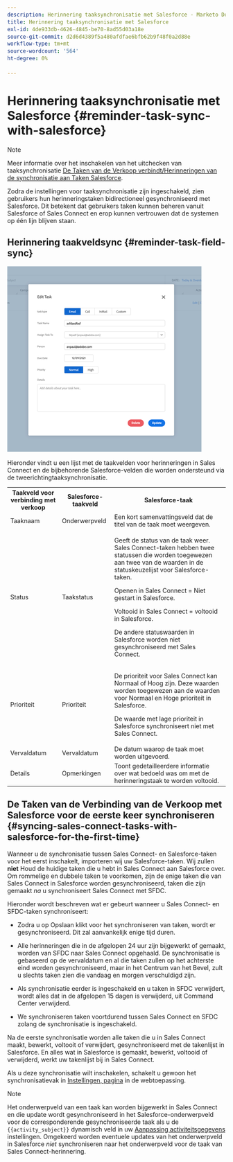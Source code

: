 ```yaml
---
description: Herinnering taaksynchronisatie met Salesforce - Marketo Docs - Productdocumentatie
title: Herinnering taaksynchronisatie met Salesforce
exl-id: 4de933db-4626-4845-be70-8ad55d03a18e
source-git-commit: d2d6d4389f5a480afdfae6bfb62b9f48f0a2d88e
workflow-type: tm+mt
source-wordcount: '564'
ht-degree: 0%

---
```


# Herinnering taaksynchronisatie met Salesforce {#reminder-task-sync-with-salesforce}

>[!NOTE]
>
>Meer informatie over het inschakelen van het uitchecken van taaksynchronisatie [De Taken van de Verkoop verbindt/Herinneringen van de synchronisatie aan Taken Salesforce](/help/marketo/product-docs/marketo-sales-connect/crm/salesforce-integration/salesforce-sync-settings.md#sync-sales-connect-tasks-reminders-to-salesforce-tasks).

Zodra de instellingen voor taaksynchronisatie zijn ingeschakeld, zien gebruikers hun herinneringstaken bidirectioneel gesynchroniseerd met Salesforce. Dit betekent dat gebruikers taken kunnen beheren vanuit Salesforce of Sales Connect en erop kunnen vertrouwen dat de systemen op één lijn blijven staan.

## Herinnering taakveldsync {#reminder-task-field-sync}

![](assets/reminder-task-sync-with-salesforce-1.png)

Hieronder vindt u een lijst met de taakvelden voor herinneringen in Sales Connect en de bijbehorende Salesforce-velden die worden ondersteund via de tweerichtingtaaksynchronisatie.

<table>
 <tr>
  <th>Taakveld voor verbinding met verkoop</th>
  <th>Salesforce-taakveld</th>
  <th>Salesforce-taak</th>
 </tr>
 <tr>
  <td>Taaknaam</td>
  <td>Onderwerpveld</td>
  <td>Een kort samenvattingsveld dat de titel van de taak moet weergeven.</td>
 </tr>
 <tr>
  <td>Status</td>
  <td>Taakstatus</td>
  <td><p>Geeft de status van de taak weer. Sales Connect-taken hebben twee statussen die worden toegewezen aan twee van de waarden in de statuskeuzelijst voor Salesforce-taken.</p>
  <p>Openen in Sales Connect = Niet gestart in Salesforce.</p>
  <p>Voltooid in Sales Connect = voltooid in Salesforce.</p>
  <p>De andere statuswaarden in Salesforce worden niet gesynchroniseerd met Sales Connect.</p></td>
 </tr>
 <tr>
  <td>Prioriteit</td>
  <td>Prioriteit</td>
  <td><p>De prioriteit voor Sales Connect kan Normaal of Hoog zijn. Deze waarden worden toegewezen aan de waarden voor Normaal en Hoge prioriteit in Salesforce.</p>
  <p>De waarde met lage prioriteit in Salesforce synchroniseert niet met Sales Connect.</p></td>
 </tr>
 <tr>
  <td>Vervaldatum</td>
  <td>Vervaldatum</td>
  <td>De datum waarop de taak moet worden uitgevoerd.</td>
 </tr>
 <tr>
  <td>Details</td>
  <td>Opmerkingen</td>
  <td>Toont gedetailleerdere informatie over wat bedoeld was om met de herinneringstaak te worden voltooid.</td>
 </tr>
</table>

## De Taken van de Verbinding van de Verkoop met Salesforce voor de eerste keer synchroniseren {#syncing-sales-connect-tasks-with-salesforce-for-the-first-time}

Wanneer u de synchronisatie tussen Sales Connect- en Salesforce-taken voor het eerst inschakelt, importeren wij uw Salesforce-taken. Wij zullen **niet** Houd de huidige taken die u hebt in Sales Connect aan Salesforce over. Om rommelige en dubbele taken te voorkomen, zijn de enige taken die van Sales Connect in Salesforce worden gesynchroniseerd, taken die zijn gemaakt *na* u synchroniseert Sales Connect met SFDC.

Hieronder wordt beschreven wat er gebeurt wanneer u Sales Connect- en SFDC-taken synchroniseert:

* Zodra u op Opslaan klikt voor het synchroniseren van taken, wordt er gesynchroniseerd. Dit zal aanvankelijk enige tijd duren.

* Alle herinneringen die in de afgelopen 24 uur zijn bijgewerkt of gemaakt, worden van SFDC naar Sales Connect opgehaald. De synchronisatie is gebaseerd op de vervaldatum en al die taken zullen op het achterste eind worden gesynchroniseerd, maar in het Centrum van het Bevel, zult u slechts taken zien die vandaag en morgen verschuldigd zijn.

* Als synchronisatie eerder is ingeschakeld en u taken in SFDC verwijdert, wordt alles dat in de afgelopen 15 dagen is verwijderd, uit Command Center verwijderd.

* We synchroniseren taken voortdurend tussen Sales Connect en SFDC zolang de synchronisatie is ingeschakeld.

Na de eerste synchronisatie worden alle taken die u in Sales Connect maakt, bewerkt, voltooit of verwijdert, gesynchroniseerd met de takenlijst in Salesforce. En alles wat in Salesforce is gemaakt, bewerkt, voltooid of verwijderd, werkt uw takenlijst bij in Sales Connect.

Als u deze synchronisatie wilt inschakelen, schakelt u gewoon het synchronisatievak in [Instellingen, pagina](https://toutapp.com/login) in de webtoepassing.

>[!NOTE]
>
>Het onderwerpveld van een taak kan worden bijgewerkt in Sales Connect en die update wordt gesynchroniseerd in het Salesforce-onderwerpveld voor de corresponderende gesynchroniseerde taak als u de `{{activity_subject}}` dynamisch veld in uw [Aanpassing activiteitsgegevens](/help/marketo/product-docs/marketo-sales-connect/crm/salesforce-integration/configure-salesforce-activity-detail-customization.md) instellingen. Omgekeerd worden eventuele updates van het onderwerpveld in Salesforce _niet_ synchroniseren naar het onderwerpveld voor de taak van Sales Connect-herinnering.
